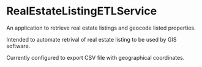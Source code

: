 # RealEstateListingETLService
An application to retrieve real estate listings and geocode listed properties.

Intended to automate retrival of real estate listing to be used by GIS software.

Currently configured to export CSV file with geographical coordinates.
